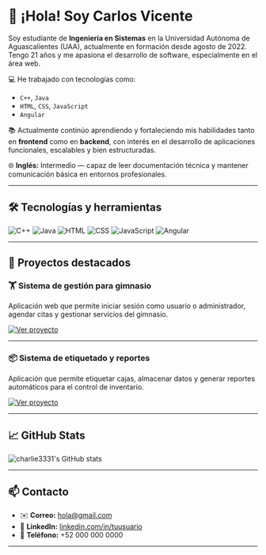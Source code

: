 # 👋 ¡Hola! Soy Carlos Vicente

Soy estudiante de **Ingeniería en Sistemas** en la Universidad Autónoma de Aguascalientes (UAA), actualmente en formación desde agosto de 2022. Tengo 21 años y me apasiona el desarrollo de software, especialmente en el área web.

💻 He trabajado con tecnologías como:
- `C++`, `Java`
- `HTML`, `CSS`, `JavaScript`
- `Angular`

📚 Actualmente continúo aprendiendo y fortaleciendo mis habilidades tanto en **frontend** como en **backend**, con interés en el desarrollo de aplicaciones funcionales, escalables y bien estructuradas.

🌐 **Inglés:** Intermedio — capaz de leer documentación técnica y mantener comunicación básica en entornos profesionales.

---

## 🛠️ Tecnologías y herramientas

![C++](https://img.shields.io/badge/C++-00599C?style=for-the-badge&logo=c%2B%2B&logoColor=white)
![Java](https://img.shields.io/badge/Java-ED8B00?style=for-the-badge&logo=java&logoColor=white)
![HTML](https://img.shields.io/badge/HTML5-E34F26?style=for-the-badge&logo=html5&logoColor=white)
![CSS](https://img.shields.io/badge/CSS3-1572B6?style=for-the-badge&logo=css3&logoColor=white)
![JavaScript](https://img.shields.io/badge/JavaScript-F7DF1E?style=for-the-badge&logo=javascript&logoColor=black)
![Angular](https://img.shields.io/badge/Angular-DD0031?style=for-the-badge&logo=angular&logoColor=white)

---

## 🚀 Proyectos destacados

### 🏋️ Sistema de gestión para gimnasio
Aplicación web que permite iniciar sesión como usuario o administrador, agendar citas y gestionar servicios del gimnasio.

[![Ver proyecto](https://img.shields.io/badge/Ver%20demo-GymApp-28a745?style=for-the-badge&logo=github)](https://tuproyecto1.github.io)

---

### 📦 Sistema de etiquetado y reportes
Aplicación que permite etiquetar cajas, almacenar datos y generar reportes automáticos para el control de inventario.

[![Ver proyecto](https://img.shields.io/badge/Ver%20demo-LabelingApp-blue?style=for-the-badge&logo=github)](https://SUPERME.github.io)

---

## 📈 GitHub Stats

![charlie3331's GitHub stats](https://github-readme-stats.vercel.app/api?username=charlie3331&show_icons=true&theme=dracula)

---

## 📫 Contacto

- ✉️ **Correo:** hola@gmail.com  
- 💼 **LinkedIn:** [linkedin.com/in/tuusuario](https://www.linkedin.com/in/tuusuario)  
- 📱 **Teléfono:** +52 000 000 0000

---

